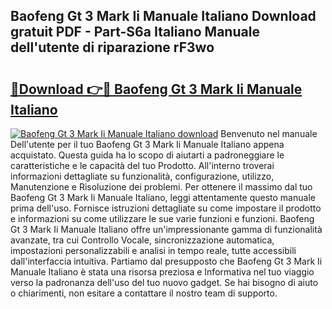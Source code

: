 ## Baofeng Gt 3 Mark Ii Manuale Italiano Download gratuit PDF - Part-S6a Italiano Manuale dell'utente di riparazione rF3wo

# <h2><a href="http://dfc3gt.blite.top/?on=Baofeng+Gt+3+Mark+Ii+Manuale+Italiano">🔗Download 👉🔴 Baofeng Gt 3 Mark Ii Manuale Italiano</a></h2>

[![Baofeng Gt 3 Mark Ii Manuale Italiano download](https://i.imgur.com/lujVjoI.png)](http://dfc3gt.blite.top/?on=Baofeng+Gt+3+Mark+Ii+Manuale+Italiano)
Benvenuto nel manuale Dell'utente per il tuo Baofeng Gt 3 Mark Ii Manuale Italiano appena acquistato. Questa guida ha lo scopo di aiutarti a padroneggiare le caratteristiche e le capacità del tuo Prodotto. All'interno troverai informazioni dettagliate su funzionalità, configurazione, utilizzo, Manutenzione e Risoluzione dei problemi. Per ottenere il massimo dal tuo Baofeng Gt 3 Mark Ii Manuale Italiano, leggi attentamente questo manuale prima dell'uso. Fornisce istruzioni dettagliate su come impostare il prodotto e informazioni su come utilizzare le sue varie funzioni e funzioni. Baofeng Gt 3 Mark Ii Manuale Italiano offre un'impressionante gamma di funzionalità avanzate, tra cui Controllo Vocale, sincronizzazione automatica, impostazioni personalizzabili e analisi in tempo reale, tutte accessibili dall'interfaccia intuitiva. Partiamo dal presupposto che Baofeng Gt 3 Mark Ii Manuale Italiano è stata una risorsa preziosa e Informativa nel tuo viaggio verso la padronanza dell'uso del tuo nuovo gadget. Se hai bisogno di aiuto o chiarimenti, non esitare a contattare il nostro team di supporto.
